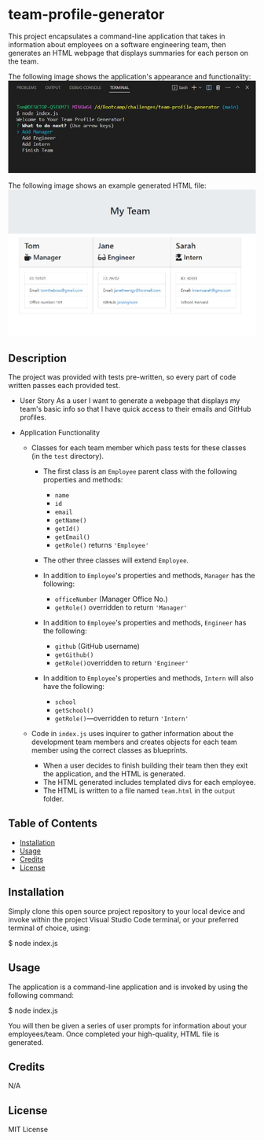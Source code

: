 # team-profile-generator

This project encapsulates a command-line application that takes in information about employees on a software engineering team, then generates an HTML webpage that displays summaries for each person on the team. 

The following image shows the application's appearance and functionality:
<br>
<img src="./assets/Capture2.JPG">
<br>

The following image shows an example generated HTML file:
<br>
<img src="./assets/Capture.JPG">
<br>

## Description

The project was provided with tests pre-written, so every part of code written passes each provided test.

* User Story
As a user I want to generate a webpage that displays my team's basic info so that I have quick access to their emails and GitHub profiles.

* Application Functionality
    
  * Classes for each team member which pass tests for these classes (in the `test` directory).

    * The first class is an `Employee` parent class with the following properties and methods:       
      * `name`
      * `id`
      * `email`
      * `getName()`
      * `getId()`
      * `getEmail()`
      * `getRole()` returns `'Employee'`

    * The other three classes will extend `Employee`.      
    * In addition to `Employee`'s properties and methods, `Manager` has the following:
      * `officeNumber` (Manager Office No.)
      * `getRole()` overridden to return `'Manager'`

    * In addition to `Employee`'s properties and methods, `Engineer` has the following:
      * `github` (GitHub username)
      * `getGithub()`
      * `getRole()`overridden to return `'Engineer'`

    * In addition to `Employee`'s properties and methods, `Intern` will also have the following:
      * `school`
      * `getSchool()`
      * `getRole()`&mdash;overridden to return `'Intern'`
 
  * Code in `index.js` uses inquirer to gather information about the development team members and creates objects for each team member using the correct classes as blueprints.
    * When a user decides to finish building their team then they exit the application, and the HTML is generated.
    * The HTML generated includes templated divs for each employee.
    * The HTML is written to a file named `team.html` in the `output` folder. 

## Table of Contents

- [Installation](#installation)
- [Usage](#usage)
- [Credits](#credits)
- [License](#license)

## Installation

Simply clone this open source project repository to your local device and invoke within the project Visual Studio Code terminal, or your preferred terminal of choice, using:

$ node index.js

## Usage

The application is a command-line application and is invoked by using the following command:

$ node index.js

You will then be given a series of user prompts for information about your employees/team. Once completed your high-quality, HTML file is generated.

## Credits

N/A

## License

MIT License